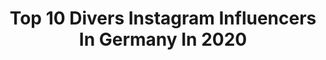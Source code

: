 ---
title: Top 10 Divers Instagram Influencers In Germany In 2020
description: >-
  Find top divers Instagram influencers in Germany in 2020. Most popular hashtags: #world #lake #diversity #stayathome.
platform: Instagram
profiles:
  - username: "ini_globista"
    fullname: >-
      Traveler 🌍 | Photography love
    location: "Germany"
    followers: 5460
    engagement: 1001
    commentsToLikes: 0.266916
    id: ckaotmmyawj5k0i784w1efbaz
    verified: false
    hashtags: "#sungoesdown, #ontherooftop, #oceanvibes, #phiphiisland"
  - username: "kris_at_home_now"
    fullname: >-
      Kristina
    location: "Germany"
    followers: 2091
    engagement: 6352
    commentsToLikes: 0.157983
    id: ck138b34nfdoh0i196uxyvt1a
    verified: false
    hashtags: "#week, #birthday, #morning, #special"
  - username: "charlottekuhrt"
    fullname: >-
      CHARLOTTE KUHRT
    location: "Germany"
    followers: 177266
    engagement: 244
    commentsToLikes: 0.010739
    id: ck138dl6pfq1a0i19dhqxjyjm
    verified: true
    hashtags: "#selflovesummer, #bodygoals, #togetheriamstrong, #gratefulpost"
  - username: "diversetravel_"
    fullname: >-
      Maps, Flags and Photography
    location: "Germany"
    followers: 66257
    engagement: 1182
    commentsToLikes: 0.042315
    id: ck8t6aklxcvn80j78fysf3fxx
    verified: false
    hashtags: "#dtalternativecountries, #northamericanphotooftheweek, #dtworldmaps, #southamericanphotooftheweek"
  - username: "nicolaideutschfilm"
    fullname: >-
      Nico • Underwater Video
    location: "Germany"
    followers: 6944
    engagement: 1454
    commentsToLikes: 0.037707
    id: ck0w64qyw6waf0i19fetjzurh
    verified: false
    hashtags: "#escapetheordinary"
  - username: "bernardlooney_bp"
    fullname: >-
      Bernard Looney
    location: "Germany"
    followers: 10053
    engagement: 967
    commentsToLikes: 0.041099
    id: ck6txwnbc0a7r0j71dnd8dwtv
    verified: true
    hashtags: "#egyps2020, #egyps, #throwbackthursday, #germany"
  - username: "mobile_spielecke_warendorf_"
    fullname: >-
      Mobile Spielecke 💗🙌🙌
    location: "Germany"
    followers: 5633
    engagement: 620
    commentsToLikes: 0.143300
    id: ckaosns78sa140i78c4dgzp64
    verified: false
    hashtags: "#perlen, #holzspielzeug, #tempothetimes, #aktiv"
  - username: "angela_dig"
    fullname: >-
      Angela Di Gennaro
    location: "Germany"
    followers: 10616
    engagement: 1116
    commentsToLikes: 0.027183
    id: ckaotsjubxbe90i78jmchhn8e
    verified: false
    hashtags: "#brandenburgertor, #orange, #home, #ribes"
  - username: "r.bayer_photography"
    fullname: >-
      Raphael Bayer
    location: "Germany"
    followers: 11758
    engagement: 1047
    commentsToLikes: 0.012034
    id: ck6tosh6tfuny0j71znr2nc64
    verified: false
    hashtags: "#underwater, #species, #beautiful, #magazine"
  - username: "dasha_rush_official"
    fullname: >-
      Dasha Rush
    location: "Germany"
    followers: 38909
    engagement: 228
    commentsToLikes: 0.035340
    id: ck0vyqrdw5by20i19qtunlqn9
    verified: false
    hashtags: "#acidtechno, #noise, #dasharushremix, #morphagene"
---